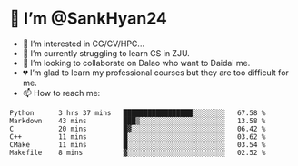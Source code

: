 # 👋 I’m @SankHyan24

- 👀 I’m interested in CG/CV/HPC...
- 🌱 I’m currently struggling to learn CS in ZJU.
- 💞️ I’m looking to collaborate on Dalao who want to Daidai me.
- 💔 I’m glad to learn my professional courses but they are too difficult for me.
- 📫 How to reach me:


<!---
SankHyan24/SankHyan24 is a ✨ special ✨ repository because its `README.md` (this file) appears on your GitHub profile.
You can click the Preview link to take a look at your changes.
--->
<!--START_SECTION:waka-->

```text
Python      3 hrs 37 mins   █████████████████░░░░░░░░   67.58 %
Markdown    43 mins         ███▒░░░░░░░░░░░░░░░░░░░░░   13.58 %
C           20 mins         █▓░░░░░░░░░░░░░░░░░░░░░░░   06.42 %
C++         11 mins         █░░░░░░░░░░░░░░░░░░░░░░░░   03.62 %
CMake       11 mins         █░░░░░░░░░░░░░░░░░░░░░░░░   03.54 %
Makefile    8 mins          ▓░░░░░░░░░░░░░░░░░░░░░░░░   02.52 %
```

<!--END_SECTION:waka-->
